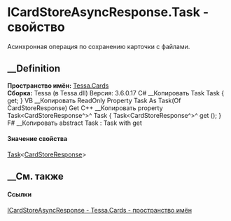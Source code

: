 # ICardStoreAsyncResponse.Task - свойство
Асинхронная операция по сохранению карточки с файлами.
##  __Definition
 **Пространство имён:** [Tessa.Cards](N_Tessa_Cards.htm)  
 **Сборка:** Tessa (в Tessa.dll) Версия: 3.6.0.17
C# __Копировать
    Task<CardStoreResponse> Task { get; }
VB __Копировать
     ReadOnly Property Task As Task(Of CardStoreResponse)
    	Get
C++ __Копировать
    property Task<CardStoreResponse^>^ Task {
    	Task<CardStoreResponse^>^ get ();
    }
F# __Копировать
     abstract Task : Task<CardStoreResponse> with get
#### Значение свойства
[Task](https://learn.microsoft.com/dotnet/api/system.threading.tasks.task-1)<[CardStoreResponse](T_Tessa_Cards_CardStoreResponse.htm)>
##  __См. также
#### Ссылки
[ICardStoreAsyncResponse - ](T_Tessa_Cards_ICardStoreAsyncResponse.htm)
[Tessa.Cards - пространство имён](N_Tessa_Cards.htm)
